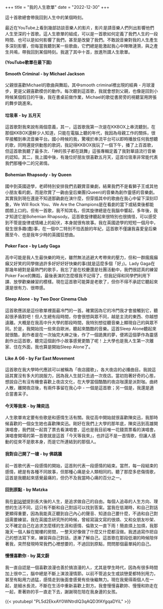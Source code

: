 +++
title = "我的人生歌單"
date = "2022-12-30"
+++

這十首歌總會帶我回到人生中的某個時刻。
<!--more-->

最近在YouTube上看到幾部訪談音樂人的影片，影片是請音樂人們列出影響他們人生至深的十首歌。這人生歌單的組成，可以是一首歌如何定義了我們人生的一段時間、也可以是如何影響了我們，甚至是改變了我們。不敢說音樂對我的人生產生多深刻影響，但每當我聽到某一些歌曲，它們總是能激起我心中陣陣漣漪，與之產生共鳴，帶我回到某個時刻。我選了其中十首，放進所謂人生歌單。

**(YouTube歌單在最下面)**

#### Smooth Criminal - by Michael Jackson
父親很喜歡Michael的歌曲與舞蹈，其中smooth criminal裡出現的經典 - 月球漫步，更是父親喜歡模仿的動作。每次聽到這首歌，我就會想到父親，也像是回到小時候某個假日的午後，我在書桌前做作業，Michael的歌從書房旁的視聽室用誇張的舞步跳進來。

#### 垃圾車 - by 五月天
這首歌對我來說有兩個意義，其一，這首歌我第一次是在KKBOX上串流聽到，在那個KKBOX還鮮少人知道，只能在電腦上聽的年代，我因為母親工作的關係，很早接觸到串流音樂平台。國小時候的我，驚嘆於串流平台可以即時播放任何我想聽的歌，同時還提供動態的歌詞，我記得KKBOX我玩了一個下午，播了上百首歌，但這首歌我聽了最多次、「神的孩子都在跳舞」這張專輯定義了我對華語流行音樂的認知。其二，我上國中後，有幾位好朋友很喜歡五月天，這首垃圾車非常能代表我們那種中二的兄弟情。

#### Bohemian Rhapsody - by Queen
國中到英國遊學，老師特別安排我們去觀賞音樂劇，結果我們不是看獅子王或其他小朋友看的劇，而是欣賞了一齣由皇后樂團(Queen)的音樂為創作靈感的音樂劇。其實我到現在還是不知道那齣劇在演什麼，但穿插其中的歌曲在我心中留下深刻印象，We Will Rock You、We Are the Champions是在看劇的當下或結束後都能朗朗上口的。但有一首歌，我不知其名，但其旋律總是在我腦中響起，多年後，我才知道它是Bohemian Rhapsody。這首歌旋律聽起來很特別也很搞怪，可以感受到不管是旋律或情緒上的起伏，本身就很有故事。我在英國遊學的短短一個月中，發生很多趣(蠢)事，在一個中二特別不怕丟臉的年紀，這首歌不僅讓我喜愛皇后樂團至今、也是我年少時的英國狂想曲。

#### Poker Face - by Lady Gaga
高中可能是我人生最快樂的時光，雖然無法逃避大考帶來的壓力，但和一群瘋瘋癲癲又好笑的同學做過許多好好好好快樂的事(就是這麼多個「好」)。Lady Gaga在那幾年絕對是最熱門的歌手，我忘了是在校慶還是社團活動中，我們很認真的練習Poker Face的舞蹈，最後表演的怎麼樣我不記得了，但我記得和同學們利用下課、放學歡樂練習的模樣。現在這首歌可能算是老歌了，但你不得不承認它聽起來還是很有力、很帶感。

#### Sleep Alone - by Two Door Cinema Club
這首歌應該是這份歌單裡面最冷門的一首。確實因為它的冷門我才會接觸到它，聽起很矛盾對吧！但人生總有段時間，你會很想與眾不同，越是主流的東西、你越想遠離。大概是在我高中升大學的那段時間，我特別想從聽音樂上顯現自己的與眾不同。於是，我開始找一些來自歐洲，聽起來酷酷的音樂。這首Sleep Alone聽起來就很酷，創作者是在一次抽完大麻之後，作了一個詭異的夢，便將這個夢作為靈感創作出這首歌，聽完這個創作小故事感覺更酷了呢！上大學也是我人生第一次離家、住在外面，我也算是開始Sleep Alone了。

#### Like A G6 - by Far East Movement
這首歌在我大學時代應該可以被稱為「夜店國歌」，各大夜店的必播曲目。我說這話其實沒有多大的說服力，因為我人生就只去過一次夜店。當初抱著好奇的心態，想說自己有沒有機會喜歡上夜店文化，在大學當個酷酷的夜店咖還是派對咖。曲終人散，離開夜店後，有兩件事留在我心中 - 一個是這首歌；另一個是，我還是適合當書呆子。
  
#### 今天等我來 - by 陳奕迅
人生歌單肯定要有些歌是和感情生活有關。我從高中開始就很喜歡陳奕迅，我那時候喜歡的一個女生她也喜歡陳奕迅。剛好在我們上大學的那年底，陳奕迅到高雄開演唱會，我們就一起買了票去看演唱會，這也是我目前唯一花錢買票看的演唱會。演唱會開場的第一首歌就是這首「今天等我來」，也許這不是一首情歌，但讓人感動的從來不是歌本身，而是它所連結到的那個人。

#### 我對自己開了一槍 - by 佛跳牆
前一首歌代表一段感情的開始，這首則代表一段感情的結束。當然，每一段結束的感情，總是有各種不同故事，但那種心痛是全人類相同的。聽了那麼多悲傷情歌，這首是我聽起來感覺最痛的，但仍不及我當時心痛的百分之一。
 
#### 回到原點 - by Matzka
我在[創站號](http://yo80106.github.io/posts/genesis/)提到長大後的人生，是追求做自己的自由。每個人追尋的人生方向、理想的生活不同，這只有不斷和自己對話可以找到答案。當我在低潮時，和自己對話更顯得重要，因為我能真正聽到自己內心的聲音、知道自己要什麼，不過和自己對話需要練習。我在英國念研究所的時候，曾經寫論文寫的很煩、又和女朋友吵架、又不確定自己在追求怎麼樣的生涯和感情、倫敦又一直下雨！簡直煩上加煩，我那幾天一個人躲在閣樓的房間，一整天好像做了什麼又什麼都沒做。我透過寫作把自己的想法寫下來，練習與自己對話，逐漸了解自己。這首歌在那段低潮的時候陪伴著我，突然發現時常我們心裡想要的，不過回到原點，問問那個最單純的自己。

#### 慢慢喜歡你 - by 莫文蔚
我一直自認是一個喜歡浪漫也善於搞浪漫的人，尤其是學生時代，因為有很多時間加上很中二，腦中總是不斷上演浪漫情節。以前不管追女生或談戀愛都特別用力，甚至有點用力過猛，感情走到後面會感覺有些後繼無力。現在我覺得兩個人在一起，是細水長流，不斷在生活中重新喜歡上對方。我會慢慢喜歡妳、慢慢和妳走在一起，牽著妳的手一直走下去，謝謝現在陪在我身邊的女孩。

{{< youtubepl "PL5d2EkxAY0WNtrdlQ3qAQD3fAYgqaDYiL" >}}  
